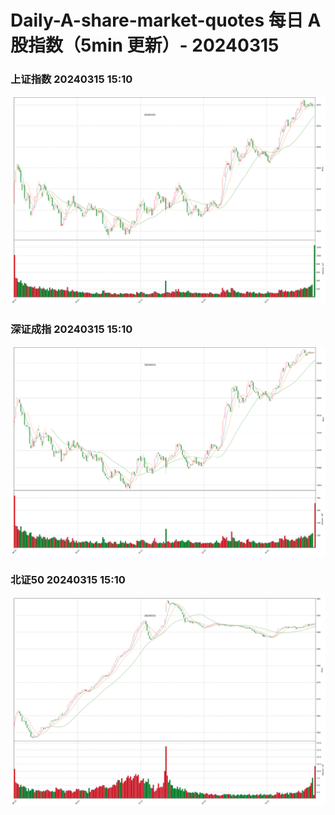 
# Daily-A-share-market-quotes 每日 A 股指数（5min 更新）- 20240315

### 上证指数 20240315 15:10
![](./fig/2024/3/20240315-sh000001.png)

### 深证成指 20240315 15:10
![](./fig/2024/3/20240315-sz399001.png)

### 北证50 20240315 15:10
![](./fig/2024/3/20240315-bj899050.png)
